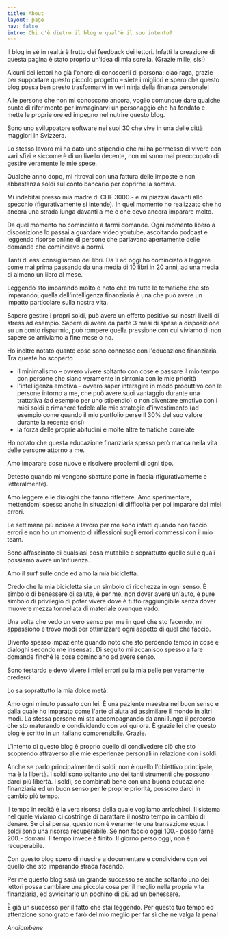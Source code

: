 ```yaml
---
title: About
layout: page
nav: false
intro: Chi c'è dietro il blog e qual'è il suo intento?
---
```


Il blog in sé in realtà è frutto dei feedback dei lettori. Infatti la creazione di questa pagina è stato proprio un'idea di mia sorella. (Grazie mille, sis!)

Alcuni dei lettori ho già l'onore di conoscerli di persona: ciao raga, grazie per supportare questo piccolo progetto – siete i migliori e spero che questo blog possa ben presto trasformarvi in veri ninja della finanza personale!

Alle persone che non mi conoscono ancora, voglio comunque dare qualche punto di riferimento per immaginarvi un personaggio che ha fondato e mette le proprie ore ed impegno nel nutrire questo blog.

Sono uno sviluppatore software nei suoi 30 che vive in una delle città maggiori in Svizzera.

Lo stesso lavoro mi ha dato uno stipendio che mi ha permesso di vivere con vari sfizi e siccome è di un livello decente, non mi sono mai preoccupato di gestire veramente le mie spese.

Qualche anno dopo, mi ritrovai con una fattura delle imposte e non abbastanza soldi sul conto bancario per coprirne la somma.

Mi indebitai presso mia madre di CHF 3000.- e mi piazzai davanti allo specchio (figurativamente si intende). In quel momento ho realizzato che ho ancora una strada lunga davanti a me e che devo ancora imparare molto.

Da quel momento ho cominciato a farmi domande. Ogni momento libero a disposizione lo passai a guardare video youtube, ascoltando podcast e leggendo risorse online di persone che parlavano apertamente delle domande che cominciavo a pormi.

Tanti di essi consigliarono dei libri. Da lì ad oggi ho cominciato a leggere come mai prima passando da una media di 10 libri in 20 anni, ad una media di almeno un libro al mese.

Leggendo sto imparando molto e noto che tra tutte le tematiche che sto imparando, quella dell'intelligenza finanziaria è una che può avere un impatto particolare sulla nostra vita.

Sapere gestire i propri soldi, può avere un effetto positivo sui nostri livelli di stress ad esempio. Sapere di avere da parte 3 mesi di spese a disposizione su un conto risparmio, può rompere quella pressione con cui viviamo di non sapere se arriviamo a fine mese o no.

Ho inoltre notato quante cose sono connesse con l'educazione finanziaria. Tra queste ho scoperto

- il minimalismo – ovvero vivere soltanto con cose e passare il mio tempo con persone che siano veramente in sintonia con le mie priorità
- l'intelligenza emotiva – ovvero saper interagire in modo produttivo con le persone intorno a me, che può avere suoi vantaggio durante una trattativa (ad esempio per uno stipendio) o non diventare emotivo con i miei soldi e rimanere fedele alle mie strategie d'investimento (ad esempio come quando il mio portfolio perse il 30% del suo valore durante la recente crisi)
- la forza delle proprie abitudini e molte altre tematiche correlate

Ho notato che questa educazione finanziaria spesso però manca nella vita delle persone attorno a me.

Amo imparare cose nuove e risolvere problemi di ogni tipo.

Detesto quando mi vengono sbattute porte in faccia (figurativamente e letteralmente).

Amo leggere e le dialoghi che fanno riflettere. Amo sperimentare, mettendomi spesso anche in situazioni di difficoltà per poi imparare dai miei errori.

Le settimane più noiose a lavoro per me sono infatti quando non faccio errori e non ho un momento di riflessioni sugli errori commessi con il mio team.

Sono affascinato di qualsiasi cosa mutabile e soprattutto quelle sulle quali possiamo avere un'influenza.

Amo il surf sulle onde ed amo la mia bicicletta.

Credo che la mia bicicletta sia un simbolo di ricchezza in ogni senso. È simbolo di benessere di salute, è per me, non dover avere un'auto, è pure simbolo di privilegio di poter vivere dove è tutto raggiungibile senza dover muovere mezza tonnellata di materiale ovunque vado.

Una volta che vedo un vero senso per me in quel che sto facendo, mi appassiono e trovo modi per ottimizzare ogni aspetto di quel che faccio.

Divento spesso impaziente quando noto che sto perdendo tempo in cose e dialoghi secondo me insensati. Di seguito mi accanisco spesso a fare domande finché le cose cominciano ad avere senso.

Sono testardo e devo vivere i miei errori sulla mia pelle per veramente crederci.

Lo sa soprattutto la mia dolce metà.

Amo ogni minuto passato con lei. È una paziente maestra nel buon senso e dalla quale ho imparato come l'arte ci aiuta ad assimilare il mondo in altri modi. La stessa persone mi sta accompagnando da anni lungo il percorso che sto maturando e condividendo con voi qui ora. È grazie lei che questo blog è scritto in un italiano comprensibile. Grazie.

L'intento di questo blog è proprio quello di condivedere ciò che sto scoprendo attraverso alle mie esperienze personali in relazione con i soldi.

Anche se parlo principalmente di soldi, non è quello l'obiettivo principale, ma è la libertà. I soldi sono soltanto uno dei tanti strumenti che possono darci più libertà. I soldi, se combinati bene con una buona educazione finanziaria ed un buon senso per le proprie priorità, possono darci in cambio più tempo.

Il tempo in realtà è la vera risorsa della quale vogliamo arricchirci. Il sistema nel quale viviamo ci costringe di barattare il nostro tempo in cambio di denare. Se ci si pensa, questo non è veramente una transazione equa. I soldi sono una risorsa recuperabile. Se non faccio oggi 100.- posso farne 200.- domani. Il tempo invece è finito. Il giorno perso oggi, non è recuperabile.

Con questo blog spero di riuscire a documentare e condividere con voi quello che sto imparando strada facendo.

Per me questo blog sarà un grande successo se anche soltanto uno dei lettori possa cambiare una piccola cosa per il meglio nella propria vita finanziaria, ed avvicinarlo un pochino di più ad un benessere.

È già un successo per il fatto che stai leggendo. Per questo tuo tempo ed attenzione sono grato e farò del mio meglio per far sì che ne valga la pena!

_Andiambene_
